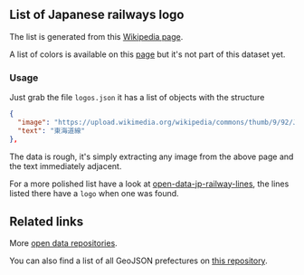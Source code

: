 ## List of Japanese railways logo

The list is generated from this [Wikipedia page](https://ja.m.wikipedia.org/wiki/%E9%A7%85%E3%83%8A%E3%83%B3%E3%83%90%E3%83%AA%E3%83%B3%E3%82%B0).

A list of colors is available on this [page](https://ja.m.wikipedia.org/wiki/%E6%97%A5%E6%9C%AC%E3%81%AE%E9%89%84%E9%81%93%E3%83%A9%E3%82%A4%E3%83%B3%E3%82%AB%E3%83%A9%E3%83%BC%E4%B8%80%E8%A6%A7) but it's not part of this dataset yet.

### Usage

Just grab the file `logos.json` it has a list of objects with the structure

```json
{
  "image": "https://upload.wikimedia.org/wikipedia/commons/thumb/9/92/JR_JT_line_symbol.svg/28px-JR_JT_line_symbol.svg.png",
  "text": "東海道線"
},
```

The data is rough, it's simply extracting any image from the above page and the text immediately adjacent.

For a more polished list have a look at [open-data-jp-railway-lines](https://github.com/piuccio/open-data-jp-railway-lines), the lines listed there have a `logo` when one was found.


## Related links

More [open data repositories](https://github.com/piuccio?utf8=%E2%9C%93&tab=repositories&q=open-data-jp&type=&language=).

You can also find a list of all GeoJSON prefectures on [this repository](https://github.com/dataofjapan/land).
